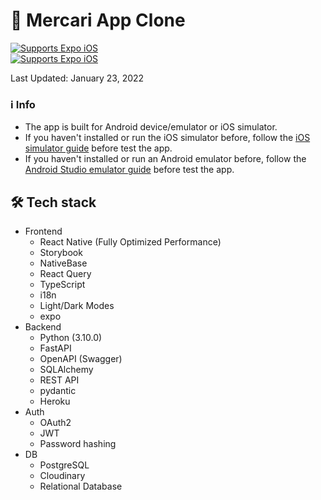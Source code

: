# 📱 Mercari App Clone
<div>
  <div>
    <a align="center" href="https://expo.dev/artifacts/eas/oRZUeYuGH9EqN8uestPTXh.tar.gz">
      <img alt="Supports Expo iOS" longdesc="Supports Expo iOS" src="https://img.shields.io/badge/Download iOS App-4630EB.svg?style=for-the-badge&logo=APPLE&labelColor=999999&logoColor=fff" />
    </a>
  </div>
  <div>
    <a align="center" href="https://expo.dev/artifacts/eas/cTqn4Nu1B9QHvY2u6BViHJ.apk">
      <img alt="Supports Expo iOS" longdesc="Supports Expo iOS" src="https://img.shields.io/badge/Download Android App-4630EB.svg?style=for-the-badge&logo=ANDROID&labelColor=A4C639&logoColor=fff" />
    </a>
  </div>
</div>
<p>Last Updated: January 23, 2022</p>

### ℹ️  Info
  - The app is built for Android device/emulator or iOS simulator.
  - If you haven't installed or run the iOS simulator before, follow the [iOS simulator guide](https://docs.expo.dev/workflow/ios-simulator/) before test the app.
  - If you haven't installed or run an Android emulator before, follow the [Android Studio emulator guide](https://docs.expo.dev/build-reference/apk/) before test the app.

## 🛠️ Tech stack

- Frontend
  - React Native (Fully Optimized Performance)
  - Storybook
  - NativeBase
  - React Query
  - TypeScript
  - i18n
  - Light/Dark Modes
  - expo
- Backend
  - Python (3.10.0)
  - FastAPI
  - OpenAPI (Swagger)
  - SQLAlchemy
  - REST API
  - pydantic
  - Heroku
- Auth
  - OAuth2
  - JWT
  - Password hashing
- DB
  - PostgreSQL
  - Cloudinary
  - Relational Database
